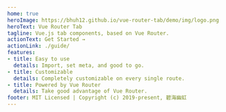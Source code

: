 ```yaml
---
home: true
heroImage: https://bhuh12.github.io/vue-router-tab/demo/img/logo.png
heroText: Vue Router Tab
tagline: Vue.js tab components, based on Vue Router.
actionText: Get Started →
actionLink: ./guide/
features:
- title: Easy to use
  details: Import, set meta, and good to go.
- title: Customizable
  details: Completely customizable on every single route.
- title: Powered by Vue Router
  details: Take good advantage of Vue Router.
footer: MIT Licensed | Copyright (c) 2019-present, 碧海幽虹
---
```

